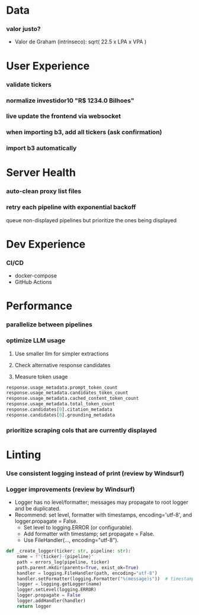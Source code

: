 # Data

### valor justo?
- Valor de Graham (intrínseco): sqrt( 22.5 x LPA x VPA )

# User Experience

### validate tickers

### normalize investidor10 "R$ 1234.0 Bilhoes"

### live update the frontend via websocket

### when importing b3, add all tickers (ask confirmation)

### import b3 automatically

# Server Health

### auto-clean proxy list files

### retry each pipeline with exponential backoff

queue non-displayed pipelines but prioritize the ones being displayed

# Dev Experience

### CI/CD
- docker-compose
- GitHub Actions

# Performance

### parallelize between pipelines

### optimize LLM usage

1. Use smaller llm for simpler extractions

2. Check alternative response candidates

3. Measure token usage

```python
response.usage_metadata.prompt_token_count
response.usage_metadata.candidates_token_count
response.usage_metadata.cached_content_token_count
response.usage_metadata.total_token_count
response.candidates[0].citation_metadata
response.candidates[0].grounding_metadata
```

### prioritize scraping cols that are currently displayed

# Linting

### Use consistent logging instead of print (review by Windsurf)

### Logger improvements (review by Windsurf)

- Logger has no level/formatter; messages may propagate to root logger and be duplicated.
- Recommend: set level, formatter with timestamps, encoding='utf-8', and logger.propagate = False.
    - Set level to logging.ERROR (or configurable).
    - Add formatter with timestamp; set propagate = False.
    - Use FileHandler(..., encoding="utf-8").

```python
def _create_logger(ticker: str, pipeline: str):
    name = f"{ticker}-{pipeline}"
    path = errors_log(pipeline, ticker)
    path.parent.mkdir(parents=True, exist_ok=True)
    handler = logging.FileHandler(path, encoding="utf-8")
    handler.setFormatter(logging.Formatter("%(message)s"))  # timestamp already in message
    logger = logging.getLogger(name)
    logger.setLevel(logging.ERROR)
    logger.propagate = False
    logger.addHandler(handler)
    return logger
```
